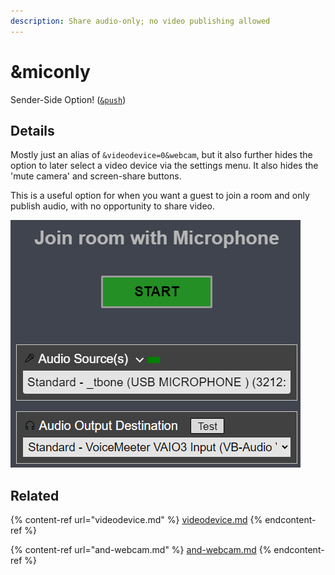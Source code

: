 ```yaml
---
description: Share audio-only; no video publishing allowed
---
```


# \&miconly

Sender-Side Option! ([`&push`](push.md))

## Details

Mostly just an alias of `&videodevice=0&webcam`, but it also further hides the option to later select a video device via the settings menu. It also hides the 'mute camera' and screen-share buttons.

This is a useful option for when you want a guest to join a room and only publish audio, with no opportunity to share video.

![](<../.gitbook/assets/image (3) (2) (1).png>)

## Related

{% content-ref url="videodevice.md" %}
[videodevice.md](videodevice.md)
{% endcontent-ref %}

{% content-ref url="and-webcam.md" %}
[and-webcam.md](and-webcam.md)
{% endcontent-ref %}
